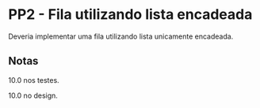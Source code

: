 # PP2 - Fila utilizando lista encadeada

Deveria implementar uma fila utilizando lista unicamente encadeada.

## Notas
10.0 nos testes.

10.0 no design.
